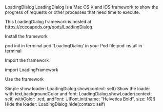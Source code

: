 LoadingDialog
LoadingDialog is a Mac OS X and iOS framework to show the progress of requests or other processes that need time to execute.

This LoadingDialog framework is hosted at https://cocoapods.org/pods/LoadingDialog.

Install the framework

pod init in terminal
pod 'LoadingDialog' in your Pod file
pod install in terminal

Import the framework

import LoadingFramework

Use the framework

Simple show loader: LoadingDialog.show(context: self)
Show the loader with text,backgroundColor and font: LoadingDialog.showLoader(context: self, withColor: .red, andFont: UIFont.init(name: "Helvetica Bold", size: 16)!)
Hide the loader: LoadingDialog.hide(context: self)
